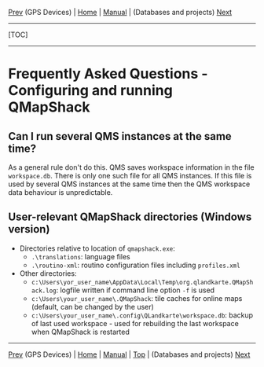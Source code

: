 [Prev](DocGisDevices) (GPS Devices) | [Home](Home) | [Manual](DocMain) | (Databases and projects) [Next](DocFaqData)
- - -
[TOC]
- - -

# Frequently Asked Questions - Configuring and running QMapShack

## Can I run several QMS instances at the same time?

As a general rule don't do this. QMS saves workspace information in the file `workspace.db`. There is only one such
file for all QMS instances. If this file is used by several QMS instances at the same time then the 
QMS workspace data behaviour is unpredictable.

## User-relevant QMapShack directories (Windows version)

* Directories relative to location of `qmapshack.exe`:
    * `.\translations`: language files
    * `.\routino-xml`: routino configuration files including `profiles.xml`
* Other directories:
    * `c:\Users\yor_user_name\AppData\Local\Temp\org.qlandkarte.QMapShack.log`: logfile written if command line option
      `-f` is used
    * `c:\Users\your_user_name\.QMapShack`: tile caches for online maps (default, can be changed by the user)
    * `c:\Users\your_user_name\.config\QLandkarte\workspace.db`: backup of last used workspace - used for rebuilding the last workspace when QMapShack is restarted
    
- - -
[Prev](DocGisDevices) (GPS Devices) | [Home](Home) | [Manual](DocMain) | [Top](#) | (Databases and projects) [Next](DocFaqData)
